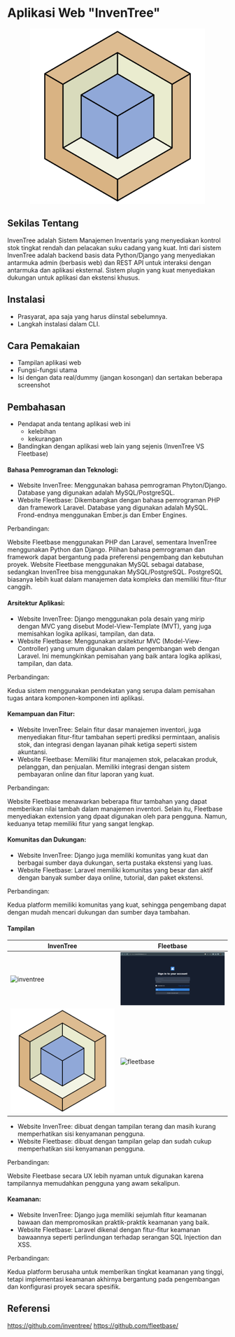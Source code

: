 # Aplikasi Web "InvenTree"

<div align="center">
    <img src="img/inventree.png" alt="InvenTree logo" width="400" height="auto" />
</div>

## Sekilas Tentang

InvenTree adalah Sistem Manajemen Inventaris yang menyediakan kontrol stok tingkat rendah dan pelacakan suku cadang yang kuat. Inti dari sistem InvenTree adalah backend basis data Python/Django yang menyediakan antarmuka admin (berbasis web) dan REST API untuk interaksi dengan antarmuka dan aplikasi eksternal. Sistem plugin yang kuat menyediakan dukungan untuk aplikasi dan ekstensi khusus.

## Instalasi

- Prasyarat, apa saja yang harus diinstal sebelumnya.
- Langkah instalasi dalam CLI.


## Cara Pemakaian

- Tampilan aplikasi web
- Fungsi-fungsi utama
- Isi dengan data real/dummy (jangan kosongan) dan sertakan beberapa screenshot


## Pembahasan

- Pendapat anda tentang aplikasi web ini
    - kelebihan
    - kekurangan
- Bandingkan dengan aplikasi web lain yang sejenis (InvenTree VS Fleetbase)

#### Bahasa Pemrograman dan Teknologi:

<ul>
    <li>Website InvenTree: Menggunakan bahasa pemrograman Phyton/Django. Database yang digunakan adalah MySQL/PostgreSQL. </li>
    <li>Website Fleetbase: Dikembangkan dengan bahasa pemrograman PHP dan framework Laravel. Database yang digunakan adalah MySQL. Frond-endnya menggunakan Ember.js dan Ember Engines.</li>
</ul>

Perbandingan:

Website Fleetbase menggunakan PHP dan Laravel, sementara InvenTree menggunakan Python dan Django. Pilihan bahasa pemrograman dan framework dapat bergantung pada preferensi pengembang dan kebutuhan proyek.
Website Fleetbase menggunakan MySQL sebagai database, sedangkan InvenTree bisa menggunakan MySQL/PostgreSQL. PostgreSQL biasanya lebih kuat dalam manajemen data kompleks dan memiliki fitur-fitur canggih.

#### Arsitektur Aplikasi:

<ul>
    <li>Website InvenTree: Django menggunakan pola desain yang mirip dengan MVC yang disebut Model-View-Template (MVT), yang juga memisahkan logika aplikasi, tampilan, dan data. </li>
    <li>Website Fleetbase: Menggunakan arsitektur MVC (Model-View-Controller) yang umum digunakan dalam pengembangan web dengan Laravel. Ini memungkinkan pemisahan yang baik antara logika aplikasi, tampilan, dan data.</li>
</ul>

Perbandingan:

Kedua sistem menggunakan pendekatan yang serupa dalam pemisahan tugas antara komponen-komponen inti aplikasi.

#### Kemampuan dan Fitur:

<ul>
    <li>Website InvenTree: Selain fitur dasar manajemen inventori, juga menyediakan fitur-fitur tambahan seperti prediksi permintaan, analisis stok, dan integrasi dengan layanan pihak ketiga seperti sistem akuntansi. </li>
    <li>Website Fleetbase: Memiliki fitur manajemen stok, pelacakan produk, pelanggan, dan penjualan. Memiliki integrasi dengan sistem pembayaran online dan fitur laporan yang kuat.</li>
</ul>

Perbandingan:

Website Fleetbase menawarkan beberapa fitur tambahan yang dapat memberikan nilai tambah dalam manajemen inventori. Selain itu, Fleetbase menyediakan extension yang dpaat digunakan oleh para pengguna. Namun, keduanya tetap memiliki fitur yang sangat lengkap.

#### Komunitas dan Dukungan:

<ul>
    <li>Website InvenTree: Django juga memiliki komunitas yang kuat dan berbagai sumber daya dukungan, serta pustaka ekstensi yang luas.</li>
    <li>Website Fleetbase: Laravel memiliki komunitas yang besar dan aktif dengan banyak sumber daya online, tutorial, dan paket ekstensi.</li>
</ul>

Perbandingan:

Kedua platform memiliki komunitas yang kuat, sehingga pengembang dapat dengan mudah mencari dukungan dan sumber daya tambahan.

#### Tampilan

| InvenTree                             | Fleetbase                            |
| ------------------------------------- | ------------------------------------ |
| ![inventree](img/inventreelogin.jpeg) | ![fleetbase](img/fleetbaselogin.png) |
| ![inventree](img/inventree.png)       | ![fleetbase](img/fleetbase.png)      |


<ul>
    <li>Website InvenTree: dibuat dengan tampilan terang dan masih kurang memperhatikan sisi kenyamanan pengguna.</li>
    <li>Website Fleetbase: dibuat dengan tampilan gelap dan sudah cukup memperhatikan sisi kenyamanan pengguna.</li>
</ul>

Perbandingan:

Website Fleetbase secara UX lebih nyaman untuk digunakan karena tampilannya memudahkan pengguna yang awam sekalipun.

#### Keamanan:

<ul>
    <li>Website InvenTree: Django juga memiliki sejumlah fitur keamanan bawaan dan mempromosikan praktik-praktik keamanan yang baik.</li>
    <li>Website Fleetbase: Laravel dikenal dengan fitur-fitur keamanan bawaannya seperti perlindungan terhadap serangan SQL Injection dan XSS.</li>
</ul>

Perbandingan:

Kedua platform berusaha untuk memberikan tingkat keamanan yang tinggi, tetapi implementasi keamanan akhirnya bergantung pada pengembangan dan konfigurasi proyek secara spesifik.

## Referensi

https://github.com/inventree/
https://github.com/fleetbase/
